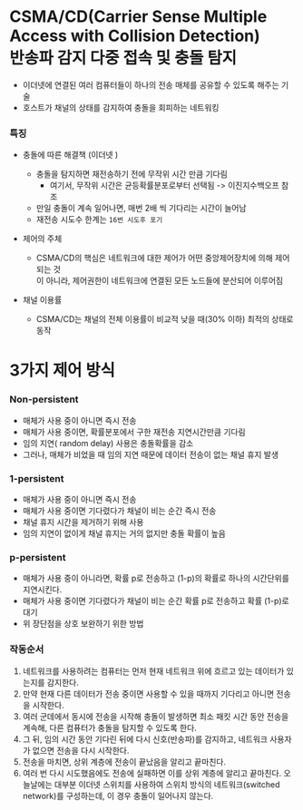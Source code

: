 # CSMA/CD(Carrier Sense Multiple Access with Collision Detection)<br> 반송파 감지 다중 접속 및 충돌 탐지

* 이더넷에 연결된 여러 컴퓨터들이 하나의 전송 매체를 공유할 수 있도록 해주는 기술
* 호스트가 채널의 상태를 감지하여 충돌을 회피하는 네트워킹

### 특징
  * 충돌에 따른 해결책 (이더넷 )
     * 충돌을 탐지하면 재전송하기 전에 무작위 시간 만큼 기다림
        *  여기서, 무작위 시간은 균등확률분포로부터 선택됨  -> 이진지수백오프 참조
     * 만일 충돌이 계속 일어나면, 매번 2배 씩 기다리는 시간이 늘어남
     * 재전송 시도수 한계는 `16번 시도후 포기`

* 제어의 주체
  * CSMA/CD의 핵심은 네트워크에 대한 제어가 어떤 중앙제어장치에 의해 제어되는 것
       <br/>이 아니라, 제어권한이 네트워크에 연결된 모든 노드들에 분산되어 이루어짐

* 채널 이용률
  * CSMA/CD는 채널의 전체 이용률이 비교적 낮을 때(30% 이하) 최적의 상태로 동작


# 3가지 제어 방식
### Non-persistent
* 매체가 사용 중이 아니면 즉시 전송
* 매체가 사용 중이면, 확률분포에서 구한 재전송 지연시간만큼 기다림
* 임의 지연( random delay) 사용은 충돌확률을 감소
* 그러나, 매체가 비었을 때 임의 지연 때문에 데이터 전송이 없는 채널 휴지 발생
### 1-persistent
* 매체가 사용 중이 아니면 즉시 전송
* 매체가 사용 중이면 기다렸다가 채널이 비는 순간 즉시 전송
* 채널 휴지 시간을 제거하기 위해 사용
* 임의 지연이 없이게 채널 휴지는 거의 없지만 충돌 확률이 높음
### p-persistent
* 매체가 사용 중이 아니라면, 확률 p로 전송하고 (1-p)의 확률로 하나의 시간단위를 지연시킨다.
* 매체가 사용 중이면 기다렸다가 채널이 비는 순간 확률 p로 전송하고 확률 (1-p)로 대기
* 위 장단점을 상호 보완하기 위한 방법

### 작동순서
1. 네트워크를 사용하려는 컴퓨터는 먼저 현재 네트워크 위에 흐르고 있는 데이터가 있는지를 감지한다.
2. 만약 현재 다른 데이터가 전송 중이면 사용할 수 있을 때까지 기다리고 아니면 전송을 시작한다.
3. 여러 군데에서 동시에 전송을 시작해 충돌이 발생하면 최소 패킷 시간 동안 전송을 계속해, 다른 컴퓨터가 충돌을 탐지할 수 있도록 한다.
4. 그 뒤, 임의 시간 동안 기다린 뒤에 다시 신호(반송파)를 감지하고, 네트워크 사용자가 없으면 전송을 다시 시작한다.
5. 전송을 마치면, 상위 계층에 전송이 끝났음을 알리고 끝마친다.
6. 여러 번 다시 시도했음에도 전송에 실패하면 이를 상위 계층에 알리고 끝마친다.
오늘날에는 대부분 이더넷 스위치를 사용하여 스위치 방식의 네트워크(switched network)를 구성하는데, 이 경우 충돌이 일어나지 않는다.


